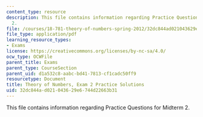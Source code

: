 ```yaml
---
content_type: resource
description: This file contains information regarding Practice Questions for Midterm
  2.
file: /courses/18-781-theory-of-numbers-spring-2012/32dc844ad021043629e6744d22663b31_MIT18_871S12_practExam2Sol.pdf
file_type: application/pdf
learning_resource_types:
- Exams
license: https://creativecommons.org/licenses/by-nc-sa/4.0/
ocw_type: OCWFile
parent_title: Exams
parent_type: CourseSection
parent_uid: d1a532c8-aabc-bd41-7813-cf1cadc50ff9
resourcetype: Document
title: Theory of Numbers, Exam 2 Practice Solutions
uid: 32dc844a-d021-0436-29e6-744d22663b31
---
```

This file contains information regarding Practice Questions for Midterm 2.